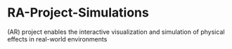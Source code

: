 # RA-Project-Simulations
 (AR) project enables the interactive visualization and simulation of physical effects in real-world environments
